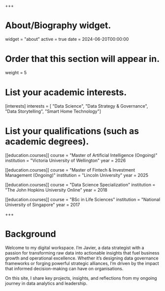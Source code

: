 +++
# About/Biography widget.
widget = "about"
active = true
date = 2024-06-20T00:00:00

# Order that this section will appear in.
weight = 5

# List your academic interests.
[interests]
  interests = [
    "Data Science",
    "Data Strategy & Governance",
    "Data Storytelling",
    "Smart Home Technology"]

# List your qualifications (such as academic degrees).
[[education.courses]]
  course = "Master of Artificial Intelligence (Ongoing)"
  institution = "Victoria University of Wellington"
  year = 2026

[[education.courses]]
  course = "Master of Fintech & Investment Management (Ongoing)"
  institution = "Lincoln University"
  year = 2025

[[education.courses]]
  course = "Data Science Specialization"
  institution = "The John Hopkins University Online"
  year = 2018

[[education.courses]]
  course = "BSc in Life Sciences"
  institution = "National University of Singapore"
  year = 2017

+++

# Background
Welcome to my digital workspace. I’m Javier, a data strategist with a passion for transforming raw data into actionable insights that fuel business growth and operational excellence. Whether it’s designing data governance frameworks or forging powerful strategic alliances, I’m driven by the impact that informed decision-making can have on organisations.

On this site, I share key projects, insights, and reflections from my ongoing journey in data analytics and leadership.
